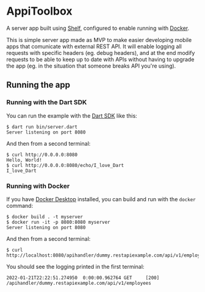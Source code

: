 # AppiToolbox

A server app built using [Shelf](https://pub.dev/packages/shelf),
configured to enable running with [Docker](https://www.docker.com/).

This is simple server app made as MVP to make easier developing mobile apps that comunicate with external REST API. It will enable logging all requests with specific headers (eg. debug headers), and at the end modify requests to be able to keep up to date with APIs without having to upgrade the app (eg. in the situation that someone breaks API you're using).

## Running the app

### Running with the Dart SDK

You can run the example with the [Dart SDK](https://dart.dev/get-dart)
like this:

```text
$ dart run bin/server.dart
Server listening on port 8080
```

And then from a second terminal:

```text
$ curl http://0.0.0.0:8080
Hello, World!
$ curl http://0.0.0.0:8080/echo/I_love_Dart
I_love_Dart
```

### Running with Docker

If you have [Docker Desktop](https://www.docker.com/get-started) installed, you
can build and run with the `docker` command:

```text
$ docker build . -t myserver
$ docker run -it -p 8080:8080 myserver
Server listening on port 8080
```

And then from a second terminal:

```text
$ curl http://localhost:8080/apihandler/dummy.restapiexample.com/api/v1/employees
```

You should see the logging printed in the first terminal:

```text
2022-01-21T22:22:51.274950  0:00:00.962764 GET     [200] /apihandler/dummy.restapiexample.com/api/v1/employees
```
